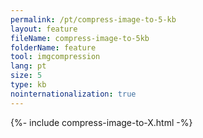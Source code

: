 ```yaml
---
permalink: /pt/compress-image-to-5-kb
layout: feature
fileName: compress-image-to-5kb
folderName: feature
tool: imgcompression
lang: pt
size: 5
type: kb
nointernationalization: true
---
```

{%- include compress-image-to-X.html -%}       
